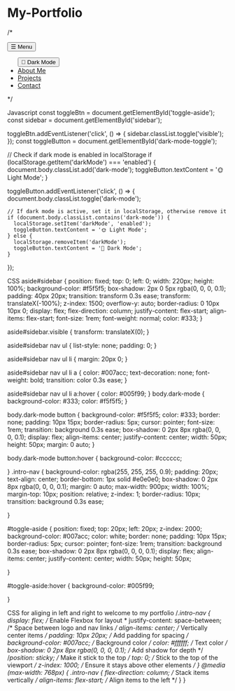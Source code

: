 # My-Portfolio
/*<aside id="sidebar" class="sidebar">
  <button id="toggle-aside">☰ Menu</button>  
    <nav>
      <ul>
        <button id="dark-mode-toggle">🌙 Dark Mode</button>
        <li><a href="#about">About Me</a></li>
        <li><a href="#projects">Projects</a></li>
        <li><a href="#contact">Contact</a></li>
      </ul>
    </nav>
  </aside>*/


  Javascript
  const toggleBtn = document.getElementById('toggle-aside');
  const sidebar = document.getElementById('sidebar');

  toggleBtn.addEventListener('click', () => {
    sidebar.classList.toggle('visible');
  });
  const toggleButton = document.getElementById('dark-mode-toggle');

  // Check if dark mode is enabled in localStorage
  if (localStorage.getItem('darkMode') === 'enabled') {
    document.body.classList.add('dark-mode');
    toggleButton.textContent = '🌞 Light Mode';
  }

  toggleButton.addEventListener('click', () => {
    document.body.classList.toggle('dark-mode');
    
    // If dark mode is active, set it in localStorage, otherwise remove it
    if (document.body.classList.contains('dark-mode')) {
      localStorage.setItem('darkMode', 'enabled');
      toggleButton.textContent = '🌞 Light Mode';
    } else {
      localStorage.removeItem('darkMode');
      toggleButton.textContent = '🌙 Dark Mode';
    }
  });

  CSS
  aside#sidebar {
  position: fixed;
  top: 0;
  left: 0;
  width: 220px;
  height: 100%;
  background-color: #f5f5f5;
  box-shadow: 2px 0 5px rgba(0, 0, 0, 0.1);
  padding: 40px 20px;
  transition: transform 0.3s ease;
  transform: translateX(-100%);
  z-index: 1500;
  overflow-y: auto;
  border-radius: 0 10px 10px 0;
  display: flex;
  flex-direction: column;
  justify-content: flex-start;
  align-items: flex-start;
  font-size: 1rem;
  font-weight: normal;
  color: #333;
}

aside#sidebar.visible {
  transform: translateX(0);
}

aside#sidebar nav ul {
  list-style: none;
  padding: 0;
}

aside#sidebar nav ul li {
  margin: 20px 0;
}

aside#sidebar nav ul li a {
  color: #007acc;
  text-decoration: none;
  font-weight: bold;
  transition: color 0.3s ease;
}

aside#sidebar nav ul li a:hover {
  color: #005f99;
}
body.dark-mode {
  background-color: #333;
  color: #f5f5f5;
}

body.dark-mode button {
  background-color: #f5f5f5;
  color: #333;
  border: none;
  padding: 10px 15px;
  border-radius: 5px;
  cursor: pointer;
  font-size: 1rem;
  transition: background 0.3s ease;
  box-shadow: 0 2px 8px rgba(0, 0, 0, 0.1);
  display: flex;
  align-items: center;
  justify-content: center;
  width: 50px;
  height: 50px;
  margin: 0 auto;
}

body.dark-mode button:hover {
  background-color: #cccccc;

}
.intro-nav {
  background-color: rgba(255, 255, 255, 0.9);
  padding: 20px;
  text-align: center;
  border-bottom: 1px solid #e0e0e0;
  box-shadow: 0 2px 8px rgba(0, 0, 0, 0.1);
  margin: 0 auto;
  max-width: 900px;
  width: 100%;
  margin-top: 10px;
  position: relative;
  z-index: 1;
  border-radius: 10px;
  transition: background 0.3s ease;

}

#toggle-aside {
  position: fixed;
  top: 20px;
  left: 20px;
  z-index: 2000;
  background-color: #007acc;
  color: white;
  border: none;
  padding: 10px 15px;
  border-radius: 5px;
  cursor: pointer;
  font-size: 1rem;
  transition: background 0.3s ease;
  box-shadow: 0 2px 8px rgba(0, 0, 0, 0.1);
  display: flex;
  align-items: center;
  justify-content: center;
  width: 50px;
  height: 50px;

}

#toggle-aside:hover {
  background-color: #005f99;

}


CSS for aliging in left and right to welcome to my portfolio
/*.intro-nav {
  display: flex; /* Enable Flexbox for layout * justify-content: space-between; /* Space between logo and nav links */
  align-items: center; /* Vertically center items */
  padding: 10px 20px; /* Add padding for spacing */
  background-color: #007acc; /* Background color */
  color: #ffffff; /* Text color */
  box-shadow: 0 2px 8px rgba(0, 0, 0, 0.1); /* Add shadow for depth */
  /*position: sticky; /* Make it stick to the top */
  top: 0; /* Stick to the top of the viewport */
  z-index: 1000; /* Ensure it stays above other elements */
}
@media (max-width: 768px) {
  .intro-nav {
    flex-direction: column; /* Stack items vertically */
    align-items: flex-start; /* Align items to the left */
  }
}